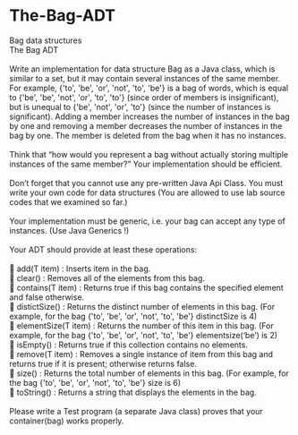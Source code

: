 # The-Bag-ADT<br>

Bag data structures<br>
The Bag ADT<br>
<br>
Write an implementation for data structure Bag as a Java class, which is similar to a set, but it
may contain several instances of the same member. For example, {'to', 'be', 'or', 'not', 'to', 'be'}
is a bag of words, which is equal to {'be', 'be', 'not', 'or', 'to', 'to'} (since order of members is
insignificant), but is unequal to {'be', 'not', 'or', 'to'} (since the number of instances is
significant). Adding a member increases the number of instances in the bag by one and
removing a member decreases the number of instances in the bag by one. The member is
deleted from the bag when it has no instances.<br><br>
Think that “how would you represent a bag without actually storing multiple instances of the
same member?” Your implementation should be efficient.<br><br>
Don’t forget that you cannot use any pre-written Java Api Class. You must write your own
code for data structures (You are allowed to use lab source codes that we examined so far.)<br><br>
Your implementation must be generic, i.e. your bag can accept any type of instances. (Use
Java Generics !)<br><br>
Your ADT should provide at least these operations:<br><br>
 add(T item) : Inserts item in the bag.<br>
 clear() : Removes all of the elements from this bag.<br>
 contains(T item) : Returns true if this bag contains the specified element and false
otherwise.<br>
 distictSize() : Returns the distinct number of elements in this bag. (For example, for
the bag {'to', 'be', 'or', 'not', 'to', 'be'} distinctSize is 4)<br>
 elementSize(T item) : Returns the number of this item in this bag. (For example, for
the bag {'to', 'be', 'or', 'not', 'to', 'be'} elementsize(‘be’) is 2)<br>
 isEmpty() : Returns true if this collection contains no elements.<br>
 remove(T item) : Removes a single instance of item from this bag and returns true if
it is present; otherwise returns false.<br>
 size() : Returns the total number of elements in this bag. (For example, for the bag
{'to', 'be', 'or', 'not', 'to', 'be'} size is 6)<br>
 toString() : Returns a string that displays the elements in the bag.<br><br>
Please write a Test program (a separate Java class) proves that your container(bag) works
properly.


